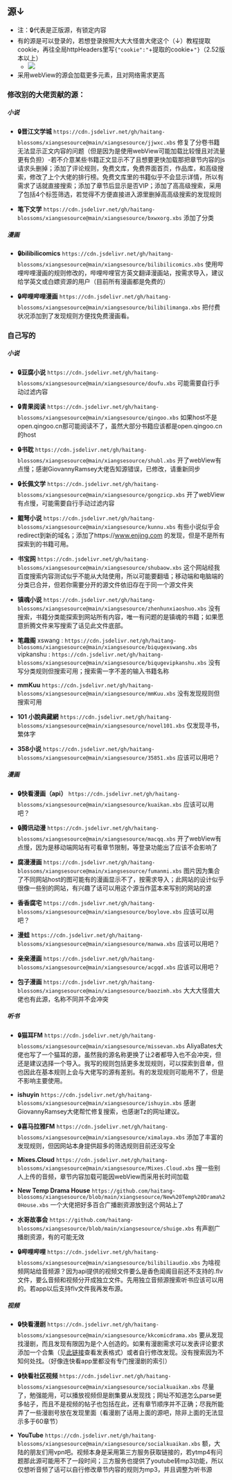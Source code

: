 ## 源↓

- 注：🔒代表是正版源，有锁定内容
- 有的源是可以登录的，若想登录按照大大大怪兽大佬这个（↓）教程提取cookie，再往全局httpHeaders里写`{"cookie":"`+提取的cookie+`"}`（2.52版本以上）
  -  ![](https://z3.ax1x.com/2021/10/17/5YnSdf.gif)
- 采用webView的源会加载更多元素，且对网络需求更高

### 修改别的大佬贡献的源：

##### 小说

- **🔒晋江文学城** `https://cdn.jsdelivr.net/gh/haitang-blossoms/xiangsesource@main/xiangsesource/jjwxc.xbs`
修复了分卷书籍无法显示正文内容的问题（但是因为是使用webView可能加载比较慢且对流量更有负担）-若不介意某些书籍正文显示不了且想要更快加载那把章节内容的js请求头删掉；添加了评论规则，免费文库，免费界面首页，作品库，和高级搜索，修改了上个大佬的排行榜。免费文库里的书籍似乎不会显示详情，所以有需求了话就直接搜索；添加了章节后显示是否VIP；添加了高高级搜索，采用了包括4个标签筛选，若觉得不方便直接进入源里删掉高高级搜索的发现规则

- **笔下文学** `https://cdn.jsdelivr.net/gh/haitang-blossoms/xiangsesource@main/xiangsesource/bxwxorg.xbs`
添加了分类

##### 漫画

- **🔒bilibilicomics** `https://cdn.jsdelivr.net/gh/haitang-blossoms/xiangsesource@main/xiangsesource/bilibilicomics.xbs`
使用哔哩哔哩漫画的规则修改的，哔哩哔哩官方英文翻译漫画站，按需求导入，建议给学英文或白嫖资源的用户（目前所有漫画都是免费的）

- **🔒哔哩哔哩漫画** `https://cdn.jsdelivr.net/gh/haitang-blossoms/xiangsesource@main/xiangsesource/bilibilimanga.xbs`
把付费状况添加到了发现规则方便找免费漫画看。

### 自己写的

##### 小说

- **🔒豆腐小说** `https://cdn.jsdelivr.net/gh/haitang-blossoms/xiangsesource@main/xiangsesource/doufu.xbs`
可能需要自行手动过滤内容

- **🔒青果阅读** `https://cdn.jsdelivr.net/gh/haitang-blossoms/xiangsesource@main/xiangsesource/qingoo.xbs`
如果host不是open.qingoo.cn那可能阅读不了，虽然大部分书籍应该都是open.qingoo.cn的host

- **🔒书耽** `https://cdn.jsdelivr.net/gh/haitang-blossoms/xiangsesource@main/xiangsesource/shubl.xbs`
开了webView有点慢；感谢GiovannyRamsey大佬告知源错误，已修改，请重新同步

- **🔒长佩文学** `https://cdn.jsdelivr.net/gh/haitang-blossoms/xiangsesource@main/xiangsesource/gongzicp.xbs`
开了webView有点慢，可能需要自行手动过滤内容

- **鲲弩小说** `https://cdn.jsdelivr.net/gh/haitang-blossoms/xiangsesource@main/xiangsesource/kunnu.xbs`
有些小说似乎会redirect到新的域名；添加了https://www.enjing.com 的发现，但是不是所有探索到的书籍可用。

- **书宝网** `https://cdn.jsdelivr.net/gh/haitang-blossoms/xiangsesource@main/xiangsesource/shubaow.xbs`
这个网站经我百度搜索内容测试似乎不能从大陆使用，所以可能要翻墙；移动端和电脑端的分类已合并，但若你需要分开的源文件依旧存在于同一个源文件夹

- **镇魂小说** `https://cdn.jsdelivr.net/gh/haitang-blossoms/xiangsesource@main/xiangsesource/zhenhunxiaoshuo.xbs`
没有搜索，书籍分类能探索到网站所有内容，唯一有问题的是镇魂的书籍；如果愿意折腾文件来写搜索了话见此文件底部。

- **笔趣阁** 
xswang : `https://cdn.jsdelivr.net/gh/haitang-blossoms/xiangsesource@main/xiangsesource/biqugexswang.xbs`
vipkanshu : `https://cdn.jsdelivr.net/gh/haitang-blossoms/xiangsesource@main/xiangsesource/biqugevipkanshu.xbs`
没有写分类规则但搜索可用；搜索需一字不差的输入书籍名称

- **mmKuu** `https://cdn.jsdelivr.net/gh/haitang-blossoms/xiangsesource@main/xiangsesource/mmKuu.xbs`
没有发现规则但搜索可用

- **101 小說典藏網** `https://cdn.jsdelivr.net/gh/haitang-blossoms/xiangsesource@main/xiangsesource/novel101.xbs`
仅发现寻书，繁体字

- **358小说** `https://cdn.jsdelivr.net/gh/haitang-blossoms/xiangsesource@main/xiangsesource/35851.xbs`
应该可以用吧？

##### 漫画

- **🔒快看漫画（api）** `https://cdn.jsdelivr.net/gh/haitang-blossoms/xiangsesource@main/xiangsesource/kuaikan.xbs`
应该可以用吧？

-  **🔒腾讯动漫** `https://cdn.jsdelivr.net/gh/haitang-blossoms/xiangsesource@main/xiangsesource/macqq.xbs`
开了webView有点慢，因为是移动端网站有可看章节限制，等登录功能出了应该不会影响了

- **腐漫漫画**  `https://cdn.jsdelivr.net/gh/haitang-blossoms/xiangsesource@main/xiangsesource/fumanmi.xbs`
图片因为集合了不同网站host的图可能有的漫画显示不了，按需求导入；此网站的设计似乎很像一些别的网站，有兴趣了话可以用这个源当作蓝本来写别的网站的源

- **香香腐宅** `https://cdn.jsdelivr.net/gh/haitang-blossoms/xiangsesource@main/xiangsesource/boylove.xbs`
应该可以用吧？

- **漫蛙** `https://cdn.jsdelivr.net/gh/haitang-blossoms/xiangsesource@main/xiangsesource/manwa.xbs`
应该可以用吧？

- **亲亲漫画** `https://cdn.jsdelivr.net/gh/haitang-blossoms/xiangsesource@main/xiangsesource/acgqd.xbs`
应该可以用吧？

- **包子漫画** `https://cdn.jsdelivr.net/gh/haitang-blossoms/xiangsesource@main/xiangsesource/baozimh.xbs`
大大大怪兽大佬也有此源，名称不同并不会冲突

##### 听书

- **🔒猫耳FM** `https://cdn.jsdelivr.net/gh/haitang-blossoms/xiangsesource@main/xiangsesource/missevan.xbs`
AliyaBates大佬也写了一个猫耳的源，虽然我的源名称更换了让2者都导入也不会冲突，但还是建议选择一个导入。我写的规则包括更多发现规则，可以探索到音单，但也因此在基本规则上会与大佬写的源有差别。有的发现规则可能用不了，但是不影响主要使用。

- **ishuyin** `https://cdn.jsdelivr.net/gh/haitang-blossoms/xiangsesource@main/xiangsesource/ishuyin.xbs`
感谢GiovannyRamsey大佬帮忙修复搜索，也感谢Tz的网址建议。

- **🔒喜马拉雅FM** `https://cdn.jsdelivr.net/gh/haitang-blossoms/xiangsesource@main/xiangsesource/ximalaya.xbs`
添加了丰富的发现规则，但因网站本身提供超多的筛选规则目前还没写全

- **Mixes.Cloud** `https://cdn.jsdelivr.net/gh/haitang-blossoms/xiangsesource@main/xiangsesource/Mixes.Cloud.xbs`
搜一些别人上传的音频，章节内容加载可能因webView而采用长时间加载

- **New Temp Drama House** `https://github.com/haitang-blossoms/xiangsesource/blob/main/xiangsesource/New%20Temp%20Drama%20House.xbs`
一个大佬把好多百合广播剧资源放到这个网站上了

- **水哥故事会** `https://github.com/haitang-blossoms/xiangsesource/blob/main/xiangsesource/shuige.xbs`
有声剧广播剧资源，有的可能无效

- **🔒哔哩哔哩** `https://cdn.jsdelivr.net/gh/haitang-blossoms/xiangsesource@main/xiangsesource/bilibiliaudio.xbs`
为啥视频网站给音频源？因为api提供的视频文件要么是香色闺阁目前还不支持的.flv文件，要么音频和视频分开成独立文件。先用独立音频源搜索听书应该可以用的。若app以后支持flv文件我再发布源。

##### 视频

- **🔒快看漫剧** `https://cdn.jsdelivr.net/gh/haitang-blossoms/xiangsesource@main/xiangsesource/kkcomicdrama.xbs`
要从发现找漫剧，而且发现有限因为是个人创造的。如果有漫剧需求可以发表评论要求添加一个合集（见[此链接](https://cdn.jsdelivr.net/gh/haitang-blossoms/xiangsesource@main/otherdependencies/addcomic.md)查看发表格式）或者自行修改发现。没有搜索因为不知何处找。（好像连快看app里都没有专门搜漫剧的索引）

- **🔒快看社区视频** `https://cdn.jsdelivr.net/gh/haitang-blossoms/xiangsesource@main/xiangsesource/socialkuaikan.xbs`
尽量了，勉强能用，可以播放视频但是剧集要从发现找；网址不知道怎么parse更多帖子，而且不是视频的帖子也包括在此，还有章节顺序并不正确；尽我所能弄了一些漫剧号放在发现里面（看漫剧了话用上面的源吧，除非上面的无法显示多于60章节）

- **YouTube** `https://cdn.jsdelivr.net/gh/haitang-blossoms/xiangsesource@main/xiangsesource/socialkuaikan.xbs`
额，大陆的朋友们用vpn吧。视频本身是采用第三方服务获取链接的，若ytmp4有问题那此源可能用不了一段时间；三方服务也提供了youtube转mp3功能，所以仅想听音频了话可以自行修改章节内容的规则为mp3，并且调整为听书源
